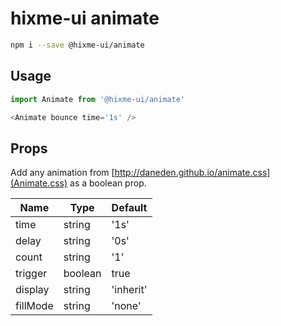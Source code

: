 # hixme-ui animate

```bash
npm i --save @hixme-ui/animate
```

## Usage

```javascript
import Animate from '@hixme-ui/animate'

<Animate bounce time='1s' />
```

## Props
Add any animation from [http://daneden.github.io/animate.css](Animate.css) as a boolean prop.

| Name            | Type        | Default        |
| --------------- | ----------- | -------------- |
| time            | string      | '1s'           |
| delay           | string      | '0s'           | 
| count           | string      | '1'            |
| trigger         | boolean     | true           |
| display         | string      | 'inherit'      |
| fillMode        | string      | 'none'         |


